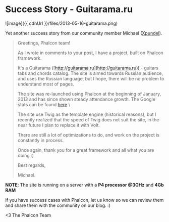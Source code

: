 Success Story - Guitarama.ru
============================

![image]({{ cdnUrl }}/files/2013-05-16-guitarama.png)

Yet another success story from our community member Michael ([Xpundel](https://github.com/xpundel)).

> Greetings, Phalcon team!
>
> As I wrote in comments to your post, I have a project, built on Phalcon framework.
>
> It's a Guitarama ([http://guitarama.ru](http://guitarama.ru)) - guitars tabs and chords catalog. The site is aimed towards Russian audience, and uses the Russian language, but I hope, there will be no problem to understand most of pages.
>
> The site was re-launched using Phalcon at the beginning of January, 2013 and has since shown steady attendance growth. The Google stats can be found [here](https://dl.dropboxusercontent.com/u/134666/Analytics%20guitarama.ru%20Audience%20Overview%2020130101-20130515.pdf).\
>
> The site use Twig as the template engine (historical reasons), but I recently realized that the speed of Twig does not suit the site, in the near future I plan to replace it with Volt. 
>
> There are still a lot of optimizations to do, and work on the project is constantly in process.
>
> Once again, thank you for a great framework and all what you are doing :)
>
> Best regards,
>
> Michael.

**NOTE**: The site is running on a server with a **P4 processor @3GHz** and **4Gb RAM**

If you have success cases with Phalcon, let us know so we can review them and share them with the community on our blog. :)


<3 The Phalcon Team
